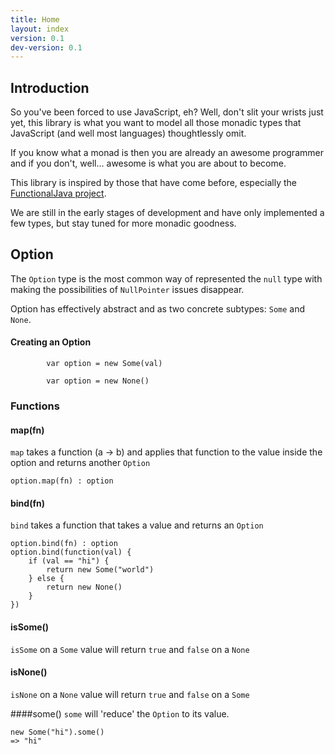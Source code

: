 ```yaml
---
title: Home
layout: index
version: 0.1
dev-version: 0.1
---
```


## Introduction

So you've been forced to use JavaScript, eh? Well, don't slit your wrists just yet, this library is what you want to
model all those monadic types that JavaScript (and well most languages) thoughtlessly omit.

If you know what a monad is then you are already an awesome programmer and if you don't, well... awesome is what you are
about to become.

This library is inspired by those that have come before, especially the [FunctionalJava project][functionalJava].

We are still in the early stages of development and have only implemented a few types, but stay tuned for more monadic
goodness.

## Option

The `Option` type is the most common way of represented the `null` type with making the possibilities of `NullPointer`
issues disappear.

Option has effectively abstract and as two concrete subtypes: `Some` and `None`.

#### Creating an Option
            var option = new Some(val)

            var option = new None()
### Functions
#### map(fn)
`map` takes a function (a -> b) and applies that function to the value inside the option and returns another `Option`

```
option.map(fn) : option
```
						
#### bind(fn)
`bind` takes a function that takes a value and returns an `Option`

```
option.bind(fn) : option
option.bind(function(val) {
	if (val == "hi") {
		return new Some("world")
	} else {
		return new None()
	}
})
```

#### isSome()
`isSome` on a `Some` value will return `true` and `false` on a `None`

#### isNone()
`isNone` on a `None` value will return `true` and `false` on a `Some`

####some()
`some` will 'reduce' the `Option` to its value.
```
new Some("hi").some()
=> "hi"
```

            
[functionalJava]: http://functionaljava.org/